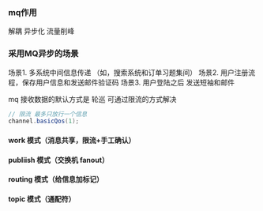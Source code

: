### mq作用
解耦
异步化
流量削峰

### 采用MQ异步的场景
场景1. 多系统中间信息传递 （如，搜索系统和订单习题集间）
场景2. 用户注册流程，保存用户信息和发送邮件验证码
场景3. 用户登陆之后 发送短袖和邮件 


mq 接收数据的默认方式是 轮巡 可通过限流的方式解决
```java
// 限流 最多只放行一个信息
channel.basicQos(1);
```

#### work 模式（消息共享，限流+手工确认）

#### publiish 模式（交换机 fanout）

#### routing 模式（给信息加标记）

#### topic 模式（通配符）